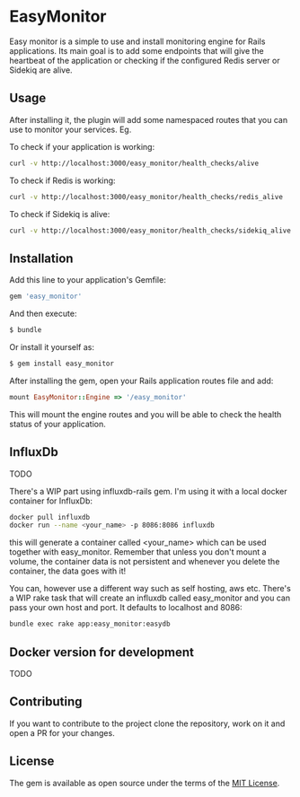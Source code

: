 # EasyMonitor
Easy monitor is a simple to use and install monitoring engine for Rails applications.
Its main goal is to add some endpoints that will give the heartbeat of the application or checking if the configured Redis server or Sidekiq are alive.

## Usage
After installing it, the plugin will add some namespaced routes that you can use to monitor your services.
Eg.

To check if your application is working:

```bash
curl -v http://localhost:3000/easy_monitor/health_checks/alive
```
To check if Redis is working:

```bash
curl -v http://localhost:3000/easy_monitor/health_checks/redis_alive
```
To check if Sidekiq is alive:

```bash
curl -v http://localhost:3000/easy_monitor/health_checks/sidekiq_alive
```

## Installation
Add this line to your application's Gemfile:

```ruby
gem 'easy_monitor'
```

And then execute:
```bash
$ bundle
```

Or install it yourself as:
```bash
$ gem install easy_monitor
```

After installing the gem, open your Rails application routes file and add:
```ruby
mount EasyMonitor::Engine => '/easy_monitor'
```
This will mount the engine routes and you will be able to check the health status of your application.

## InfluxDb

TODO

There's a WIP part using influxdb-rails gem.
I'm using it with a local docker container for InfluxDb:

```bash
docker pull influxdb
docker run --name <your_name> -p 8086:8086 influxdb
```

this will generate a container called <your_name> which can be used together with easy_monitor.
Remember that unless you don't mount a volume, the container data is not persistent and
whenever you delete the container, the data goes with it!

You can, however use a different way such as self hosting, aws etc.
There's a WIP rake task that will create an influxdb called easy_monitor and you can pass your
own host and port. It defaults to localhost and 8086:

```bash
bundle exec rake app:easy_monitor:easydb 
```

## Docker version for development

TODO

## Contributing
If you want to contribute to the project clone the repository, work on it and open a PR for your changes.

## License
The gem is available as open source under the terms of the [MIT License](https://opensource.org/licenses/MIT).
